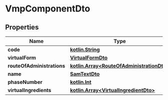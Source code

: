 # VmpComponentDto

## Properties
Name | Type | Description | Notes
------------ | ------------- | ------------- | -------------
**code** | [**kotlin.String**](.md) |  |  [optional]
**virtualForm** | [**VirtualFormDto**](VirtualFormDto.md) |  |  [optional]
**routeOfAdministrations** | [**kotlin.Array&lt;RouteOfAdministrationDto&gt;**](RouteOfAdministrationDto.md) |  |  [optional]
**name** | [**SamTextDto**](SamTextDto.md) |  |  [optional]
**phaseNumber** | [**kotlin.Int**](.md) |  |  [optional]
**virtualIngredients** | [**kotlin.Array&lt;VirtualIngredientDto&gt;**](VirtualIngredientDto.md) |  |  [optional]
